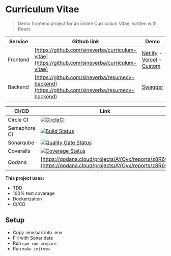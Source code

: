 Curriculum Vitae
================

> Demo frontend project for an online Curriculum Vitae, written with React

| Service  | Github link | Demo                                                                                           |
|----------| ----------- |------------------------------------------------------------------------------------------------|
| Frontend | [https://github.com/sineverba/curriculum-vitae](https://github.com/sineverba/curriculum-vitae) | [Netlify](https://datacv.netlify.app/) - [Vercel](https://curriculum-vitae-ten.vercel.app/) - [Custom](https://cv.k2p.it/) |
| Backend  | [https://github.com/sineverba/resumecv-backend](https://github.com/sineverba/resumecv-backend) | [Swagger](https://resumecvbackend.k2p.it/) |



| CI/CD | Link |
| ----- | ---- |
| Circle CI | [![CircleCI](https://circleci.com/gh/sineverba/curriculum-vitae.svg?style=svg)](https://circleci.com/gh/sineverba/curriculum-vitae) |
| Semaphore CI | [![Build Status](https://sineverba.semaphoreci.com/badges/curriculum-vitae/branches/master.svg?style=shields&key=38b55a14-62ab-47d4-9c28-912f35bcd308)](https://sineverba.semaphoreci.com/projects/curriculum-vitae) |
| Sonarqube | [![Quality Gate Status](https://sonarcloud.io/api/project_badges/measure?project=curriculum-vitae&metric=alert_status)](https://sonarcloud.io/dashboard?id=curriculum-vitae) |
| Coveralls | [![Coverage Status](https://coveralls.io/repos/github/sineverba/curriculum-vitae/badge.svg?branch=master)](https://coveralls.io/github/sineverba/curriculum-vitae?branch=master) |
| Qodana | [https://qodana.cloud/projects/AYOvx/reports/z8R6v](https://qodana.cloud/projects/AYOvx/reports/z8R6v)

__This project uses:__

+ TDD
+ 100% test coverage
+ Dockerization
+ CI/CD

## Setup
+ Copy .env.bak into .env
+ Fill with Sonar data
+ Run `npm run prepare`
+ Run `make initmsw`